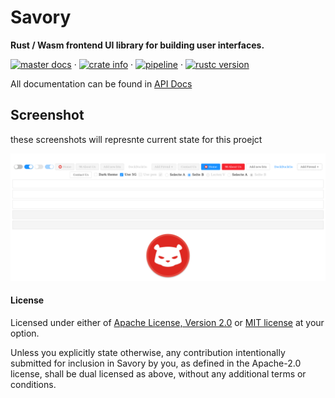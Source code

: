 # Savory
**Rust / Wasm frontend UI library for building user interfaces.**

[![master docs](https://img.shields.io/badge/docs-master-blue.svg)](https://malrusayni.gitlab.io/savory/savory/)
&middot;
[![crate info](https://img.shields.io/crates/v/savory.svg)](https://crates.io/crates/savory)
&middot;
[![pipeline](https://gitlab.com/MAlrusayni/savory/badges/master/pipeline.svg)](https://gitlab.com/MAlrusayni/savory/pipelines)
&middot;
[![rustc version](https://img.shields.io/badge/rustc-stable-green.svg)](https://crates.io/crates/savory)

All documentation can be found in [API Docs](https://malrusayni.gitlab.io/savory/savory/)

## Screenshot
these screenshots will represnte current state for this proejct

![Screenshot](screenshot.png)

#### License

Licensed under either of <a href="LICENSE-APACHE">Apache License, Version
2.0</a> or <a href="LICENSE-MIT">MIT license</a> at your option.

Unless you explicitly state otherwise, any contribution intentionally submitted
for inclusion in Savory by you, as defined in the Apache-2.0 license, shall be
dual licensed as above, without any additional terms or conditions.
